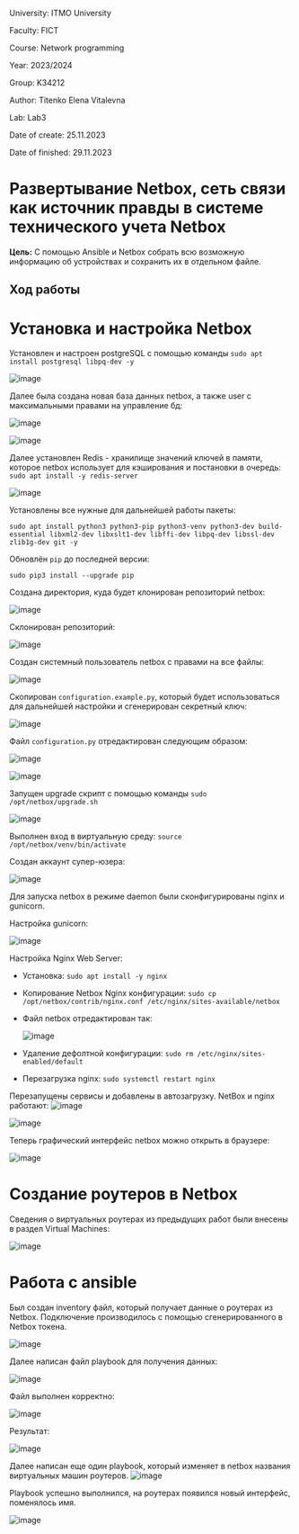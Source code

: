 University: ITMO University

Faculty: FICT

Course: Network programming

Year: 2023/2024

Group: K34212

Author: Titenko Elena Vitalevna

Lab: Lab3

Date of create: 25.11.2023

Date of finished: 29.11.2023

# Развертывание Netbox, сеть связи как источник правды в системе технического учета Netbox

**Цель:** С помощью Ansible и Netbox собрать всю возможную информацию об устройствах и сохранить их в отдельном файле.

## Ход работы

# Установка и настройка Netbox

Установлен и настроен postgreSQL с помощью команды `sudo apt install postgresql libpq-dev -y`

![image](https://github.com/oxxawsm/2023_2024-network_programming-k34212-titenko_e_v/assets/63160594/d381af68-27be-48b2-9c3a-39de0ab054c2)

Далее была создана новая база данных netbox, а также user с максимальными правами на управление бд:

![image](https://github.com/oxxawsm/2023_2024-network_programming-k34212-titenko_e_v/assets/63160594/c4b81f67-832e-477f-be5e-b69325370b53)

![image](https://github.com/oxxawsm/2023_2024-network_programming-k34212-titenko_e_v/assets/63160594/aa8a1162-8414-46c6-886f-daf0f94f96d7)

Далее установлен Redis - хранилище значений ключей в памяти, которое netbox использует для кэширования и постановки в очередь: `sudo apt install -y redis-server`

![image](https://github.com/oxxawsm/2023_2024-network_programming-k34212-titenko_e_v/assets/63160594/74144ec7-560b-4b9e-aec0-b81ed8e426d1)

Установлены все нужные для дальнейшей работы пакеты:

`sudo apt install python3 python3-pip python3-venv python3-dev build-essential libxml2-dev libxslt1-dev libffi-dev libpq-dev libssl-dev zlib1g-dev git -y`

Обновлён `pip` до последней версии:

`sudo pip3 install --upgrade pip`

Создана директория, куда будет клонирован репозиторий netbox:

![image](https://github.com/oxxawsm/2023_2024-network_programming-k34212-titenko_e_v/assets/63160594/3a4cebb5-bde4-42da-810a-9c717d406b43)

Склонирован репозиторий:

![image](https://github.com/oxxawsm/2023_2024-network_programming-k34212-titenko_e_v/assets/63160594/33bafe83-0866-4146-8f32-7bb06714d1c7)

Создан системный пользователь netbox с правами на все файлы:

![image](https://github.com/oxxawsm/2023_2024-network_programming-k34212-titenko_e_v/assets/63160594/d1b37aa3-5822-4492-961e-a12a2d782bc7)

Скопирован `configuration.example.py`, который будет использоваться для дальнейшей настройки и сгенерирован секретный ключ:

![image](https://github.com/oxxawsm/2023_2024-network_programming-k34212-titenko_e_v/assets/63160594/5e6e8de4-a59b-4c5a-9f75-fc27e60de783)

Файл `configuration.py` отредактирован следующим образом:

![image](https://github.com/oxxawsm/2023_2024-network_programming-k34212-titenko_e_v/assets/63160594/115e426f-dda6-4f36-bc31-680a5c30ec3d)

![image](https://github.com/oxxawsm/2023_2024-network_programming-k34212-titenko_e_v/assets/63160594/ff3982f6-4c8a-4ea3-b81e-99e19b51159e)

Запущен upgrade скрипт с помощью команды `sudo /opt/netbox/upgrade.sh`

![image](https://github.com/oxxawsm/2023_2024-network_programming-k34212-titenko_e_v/assets/63160594/fa8bbfab-227f-4cb8-b7a4-62e397aadd24)

Выполнен вход в виртуальную среду: `source /opt/netbox/venv/bin/activate`

Создан аккаунт супер-юзера:

![image](https://github.com/oxxawsm/2023_2024-network_programming-k34212-titenko_e_v/assets/63160594/baad2b6d-a87c-413f-bca9-a078d70c3c8b)

Для запуска netbox в режиме daemon были сконфигурированы nginx и gunicorn.

Настройка gunicorn:

![image](https://github.com/oxxawsm/2023_2024-network_programming-k34212-titenko_e_v/assets/63160594/d95b7c87-badd-43ba-9e57-6702b2a9f534)

Настройка Nginx Web Server:
- Установка: `sudo apt install -y nginx`
- Копирование Netbox Nginx конфигурации: `sudo cp /opt/netbox/contrib/nginx.conf /etc/nginx/sites-available/netbox`
- Файл netbox отредактирован так:

  ![image](https://github.com/oxxawsm/2023_2024-network_programming-k34212-titenko_e_v/assets/63160594/7615fb3c-330f-4c4e-8c08-16126a5e9112)


- Удаление дефолтной конфигурации: `sudo rm /etc/nginx/sites-enabled/default`
- Перезагрузка nginx: `sudo systemctl restart nginx`

Перезапущены сервисы и добавлены в автозагрузку. NetBox и nginx работают:
![image](https://github.com/oxxawsm/2023_2024-network_programming-k34212-titenko_e_v/assets/63160594/4564ad77-7ab4-4f47-9710-4cc5ed2917c0)

![image](https://github.com/oxxawsm/2023_2024-network_programming-k34212-titenko_e_v/assets/63160594/ae0fd37a-08a0-4ea8-88ce-f821235771bb)

Теперь графический интерфейс netbox можно открыть в браузере:

![image](https://github.com/oxxawsm/2023_2024-network_programming-k34212-titenko_e_v/assets/63160594/6072d5cb-b685-4d1a-82e0-a713ed11a15f)

# Создание роутеров в Netbox

Сведения о виртуальных роутерах из предыдущих работ были внесены в раздел Virtual Machines:

![image](https://github.com/oxxawsm/2023_2024-network_programming-k34212-titenko_e_v/assets/63160594/86662e1a-e438-41d7-a13d-a2f3a634f985)

# Работа с ansible 

Был создан inventory файл, который получает данные о роутерах из Netbox. Подключение производилось с помощью сгенерированного в Netbox токена.

![image](https://github.com/oxxawsm/2023_2024-network_programming-k34212-titenko_e_v/assets/63160594/28973046-558b-44e6-b946-2c7cf4d11917)

Далее написан файл playbook для получения данных:

![image](https://github.com/oxxawsm/2023_2024-network_programming-k34212-titenko_e_v/assets/63160594/dd994d2e-32b5-4c56-89ea-0f0680ceb66f)

Файл выполнен корректно:

![image](https://github.com/oxxawsm/2023_2024-network_programming-k34212-titenko_e_v/assets/63160594/00ef22d5-de3b-4299-bf74-e34c2eeebf5c)

Результат:

![image](https://github.com/oxxawsm/2023_2024-network_programming-k34212-titenko_e_v/assets/63160594/8e01df63-cfdf-4bae-98a6-0c22403cb136)

Далее написан еще один playbook, который изменяет в netbox названия виртуальных машин роутеров.
![image](https://github.com/oxxawsm/2023_2024-network_programming-k34212-titenko_e_v/assets/63160594/9e5d0fb2-8e31-4435-9359-cd569eb613d0)

Playbook успешно выполнился, на роутерах появился новый интерфейс, поменялось имя.

![image](https://github.com/oxxawsm/2023_2024-network_programming-k34212-titenko_e_v/assets/63160594/6d0dd8be-6fb7-4e21-a013-8e5cde22c46f)

